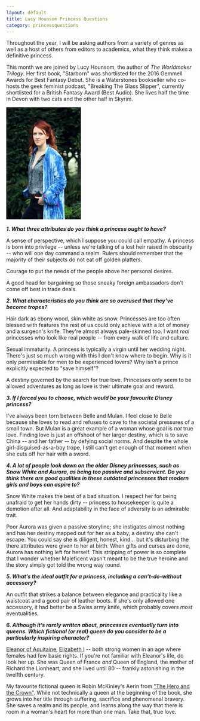 ```yaml
---
layout: default
title: Lucy Hounsom Princess Questions
category: princessquestions
---
```


Throughout the year, I will be asking authors from a variety of genres as well as a host of others from editors to academics, what they think makes a definitive princess.

This month we are joined by Lucy Hounsom, the author of *The Worldmaker Trilogy*. Her first book, "Starborn" was shortlisted for the 2016 Gemmell Awards for Best Fantasy Debut. She is a Waterstones bookseller who co-hosts the geek feminist podcast, "Breaking The Glass Slipper", currently shortlisted for a British Fantasy Award (Best Audio). She lives half the time in Devon with two cats and the other half in Skyrim.

<img class="img-responsive col-sm-4 pull-right" src="/img/Year Of The Princess Questions/Lucy Hounsom.jpg" alt="Lucy Hounsom">

**_1. What three attributes do you think a princess ought to have?_**

A sense of perspective, which I suppose you could call empathy. A princess is born into privilege -- unless we're talking of a lost heir raised in obscurity -- who will one day command a realm. Rulers should remember that the majority of their subjects do not eat off golden platters.

Courage to put the needs of the people above her personal desires.

A good head for bargaining so those sneaky foreign ambassadors don't come off best in trade deals. 

**_2. What characteristics do you think are so overused that they’ve become tropes?_**

Hair dark as ebony wood, skin white as snow. Princesses are too often blessed with features the rest of us could only achieve with a lot of money and a surgeon's knife. They're almost always pale-skinned too. I want *real* princesses who look like real people -- from every walk of life and culture.

Sexual immaturity. A princess is typically a virgin until her wedding night. There's just so much wrong with this I don't know where to begin. Why is it only permissible for men to be experienced lovers? Why isn't a prince explicitly expected to "save himself"?

A destiny governed by the search for true love. Princesses only seem to be allowed adventures as long as love is their ultimate goal and reward.

**_3. If I forced you to choose, which would be your favourite Disney princess?_**

I've always been torn between Belle and Mulan. I feel close to Belle because she loves to read and refuses to cave to the societal pressures of a small town. But Mulan is a great example of a woman whose goal is *not* true love. Finding love is just an offshoot of her larger destiny, which is to save China -- and her father -- by defying social norms. And despite the whole girl-disguised-as-a-boy trope, I still can't get enough of that moment when she cuts off her hair with a sword.


**_4. A lot of people look down on the older Disney princesses, such as Snow White and Aurora, as being too passive and subservient. Do you think there are good qualities in these outdated princesses that modern girls and boys can aspire to?_**

Snow White makes the best of a bad situation. I respect her for being unafraid to get her hands dirty -- princess to housekeeper is quite a demotion after all. And adaptability in the face of adversity is an admirable trait.

Poor Aurora was given a passive storyline; she instigates almost nothing and has her destiny mapped out for her as a baby, a destiny she can't escape. You could say she is diligent, honest, kind... but it's disturbing the there attributes were given to her at birth. When gifts and curses are done, Aurora has nothing left for herself. This stripping of power is so complete that I wonder whether Maleficent wasn't meant to be the true heroine and the story simply got told the wrong way round.

**_5. What’s the ideal outfit for a princess, including a can’t-do-without accessory?_**

An outfit that strikes a balance between elegance and practicality like a waistcoat and a good pair of leather boots. If she's only allowed one accessory, it had better be a Swiss army knife, which probably covers *most* eventualities.

**_6. Although it’s rarely written about, princesses eventually turn into queens. Which fictional (or real) queen do you consider to be a particularly inspiring character?_**

[Eleanor of Aquitaine](https://en.wikipedia.org/wiki/Eleanor_of_Aquitaine), [Elizabeth I](https://en.wikipedia.org/wiki/Elizabeth_I_of_England) -- both strong women in an age where females had few basic rights. If you're not familiar with Eleanor's life, do look her up. She was Queen of France *and* Queen of England, the mother of Richard the Lionheart, and she lived until 80 -- frankly astonishing in the twelfth century.

My favourite fictional queen is Robin McKinley's Aerin from ["The Hero and the Crown"](https://www.amazon.co.uk/Hero-Crown-Robin-McKinley-ebook/dp/B00OGWASFU/). While not technically a queen at the beginning of the book, she grows into her title through suffering, sacrifice and phenomenal bravery. She saves a realm and its people, and learns along the way that there is room in a woman's heart for more than one man. Take that, true love.